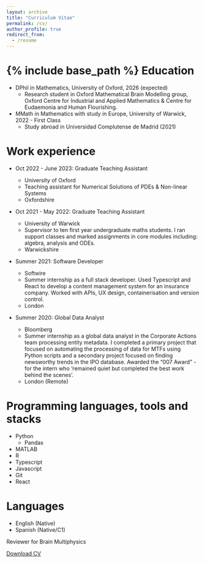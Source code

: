```yaml
---
layout: archive
title: "Curriculum Vitae"
permalink: /cv/
author_profile: true
redirect_from:
  - /resume
---
```


{% include base_path %}
Education
======
* DPhil in Mathematics, University of Oxford, 2026 (expected)
  * Research student in Oxford Mathematical Brain Modelling group, Oxford Centre for Industrial and Applied Mathematics & Centre for Eudaemonia and Human Flourishing.
* MMath in Mathematics with study in Europe, University of Warwick, 2022 - First Class
  * Study abroad in Universidad Complutense de Madrid (2021)

Work experience
======
* Oct 2022 - June 2023: Graduate Teaching Assistant
  * University of Oxford
  * Teaching assistant for Numerical Solutions of PDEs & Non-linear Systems
  * Oxfordshire
* Oct 2021 - May 2022: Graduate Teaching Assistant
  * University of Warwick
  * Supervisor to ten first year undergraduate maths students. I ran support classes and marked assignments in core modules including: algebra, analysis and ODEs.
  * Warwickshire

* Summer 2021: Software Developer
  * Softwire
  * Summer internship as a full stack developer. Used Typescript and React to develop a content management system for an insurance company. Worked with APIs, UX design, containerisation and version control.
  * London
 
* Summer 2020: Global Data Analyst
  * Bloomberg
  * Summer internship as a global data analyst in the Corporate Actions team processing entity metadata. I completed a primary project that focused on automating the processing of data for MTFs using Python scripts and a secondary project focused on finding newsworthy trends in the IPO database. Awarded the “007 Award” - for the intern who ‘remained quiet but completed the best work behind the scenes’.
  * London (Remote)  

Programming languages, tools and stacks
======
* Python
  * Pandas
* MATLAB
* R
* Typescript
* Javascript
* Git
* React

Languages
======
* English (Native)
* Spanish (Native/C1)

Reviewer for Brain Multiphysics

[Download CV](/publications/files/CVDEC2022.pdf)
